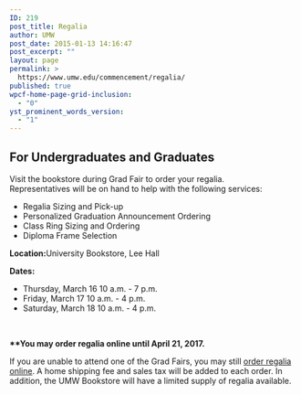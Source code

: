 ```yaml
---
ID: 219
post_title: Regalia
author: UMW
post_date: 2015-01-13 14:16:47
post_excerpt: ""
layout: page
permalink: >
  https://www.umw.edu/commencement/regalia/
published: true
wpcf-home-page-grid-inclusion:
  - "0"
yst_prominent_words_version:
  - "1"
---
```

<h2>For Undergraduates and Graduates</h2>
<div>Visit the bookstore during Grad Fair to order your regalia.</div>
<div></div>
<div>Representatives will be on hand to help with the following services:</div>
<div>
<ul>
 	<li>Regalia Sizing and Pick-up</li>
 	<li>Personalized Graduation Announcement Ordering</li>
 	<li>Class Ring Sizing and Ordering</li>
 	<li>Diploma Frame Selection</li>
</ul>
</div>
<div><strong>Location:</strong>University Bookstore, Lee Hall</div>
<div>

<strong>Dates:  </strong>
<ul>
 	<li>Thursday, March 16 10 a.m. - 7 p.m.</li>
 	<li>Friday, March 17 10 a.m. - 4 p.m.<strong>
</strong></li>
 	<li>Saturday, March 18 10 a.m. - 4 p.m.</li>
</ul>
&nbsp;

<strong>**You may order regalia online until April 21, 2017.</strong>

</div>
<div></div>
<div>If you are unable to attend one of the Grad Fairs, you may still <a href="http://www.oakhalli.com/UMW">order regalia online</a>. A home shipping fee and sales tax will be added to each order. In addition, the UMW Bookstore will have a limited supply of regalia available.</div>
<div></div>